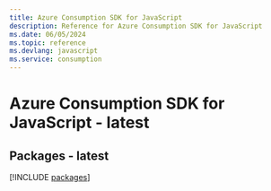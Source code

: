 ```yaml
---
title: Azure Consumption SDK for JavaScript
description: Reference for Azure Consumption SDK for JavaScript
ms.date: 06/05/2024
ms.topic: reference
ms.devlang: javascript
ms.service: consumption
---
```

# Azure Consumption SDK for JavaScript - latest
## Packages - latest
[!INCLUDE [packages](consumption-index.md)]